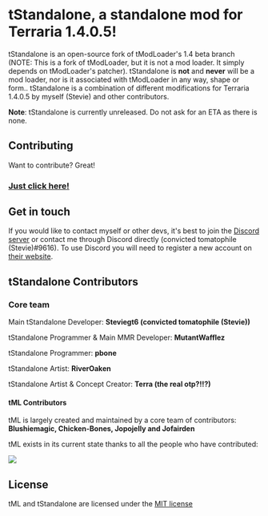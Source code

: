 # tStandalone, a standalone mod for Terraria 1.4.0.5!

tStandalone is an open-source fork of tModLoader's 1.4 beta branch (NOTE: This is a fork of tModLoader, but it is not a mod loader. It simply depends on tModLoader's patcher). tStandalone is **not** and **never** will be a mod loader, nor is it associated with tModLoader in any way, shape or form..
tStandalone is a combination of different modifications for Terraria 1.4.0.5 by myself (Stevie) and other contributors.

**Note**: tStandalone is currently unreleased. Do not ask for an ETA as there is none.

## Contributing

Want to contribute? Great!

### [Just click **here**!](https://github.com/tStandalone/tStandalone/wiki/Contributing)

## Get in touch

If you would like to contact myself or other devs, it's best to join the [Discord server](https://discord.com/invite/qrZ4Bpz) or contact me through Discord directly (convicted tomatophile (Stevie)#9616). To use Discord you will need to register a new account on [their website](https://discord.com/).

## tStandalone Contributors
### Core team
Main tStandalone Developer: **Steviegt6 (convicted tomatophile (Stevie))**

tStandalone Programmer & Main MMR Developer: **MutantWafflez**

tStandalone Programmer: **pbone**

tStandalone Artist: **RiverOaken**

tStandalone Artist & Concept Creator: **Terra (the real otp?!!?)**

#### tML Contributors
tML is largely created and maintained by a core team of contributors: **Blushiemagic, Chicken-Bones, Jopojelly and Jofairden**

tML exists in its current state thanks to all the people who have contributed:

<a href="https://github.com/tModLoader/tModLoader/graphs/contributors">
<img src="https://opencollective.com/tModLoader/contributors.svg?height=215&width=890&button=false" />
</a>

## License
tML and tStandalone are licensed under the [MIT license](https://github.com/tModLoader/tModLoader/blob/master/LICENSE)
